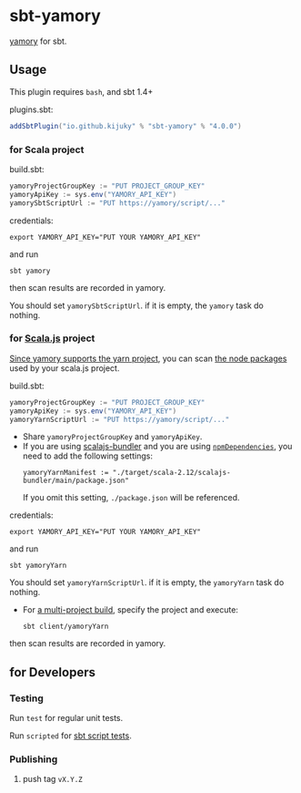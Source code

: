 # sbt-yamory

[yamory](https://yamory.io/) for sbt.

## Usage

This plugin requires `bash`, and sbt 1.4+

plugins.sbt:

```sbt
addSbtPlugin("io.github.kijuky" % "sbt-yamory" % "4.0.0")
```

### for Scala project

build.sbt:

```sbt
yamoryProjectGroupKey := "PUT PROJECT_GROUP_KEY"
yamoryApiKey := sys.env("YAMORY_API_KEY")
yamorySbtScriptUrl := "PUT https://yamory/script/..."
```

credentials:

```.envrc:shell
export YAMORY_API_KEY="PUT YOUR YAMORY_API_KEY"
```

and run

```shell
sbt yamory
```

then scan results are recorded in yamory.

You should set `yamorySbtScriptUrl`. if it is empty, the `yamory` task do nothing.

### for [Scala.js](https://www.scala-js.org/) project

[Since yamory supports the yarn project](https://yamory.io/docs/command-scan-yarn/#gsc.tab=0),
you can scan [the node packages](https://www.npmjs.com/) used by your scala.js project.

build.sbt:

```sbt
yamoryProjectGroupKey := "PUT PROJECT_GROUP_KEY"
yamoryApiKey := sys.env("YAMORY_API_KEY")
yamoryYarnScriptUrl := "PUT https://yamory/script/..."
```

- Share `yamoryProjectGroupKey` and `yamoryApiKey`.
- If you are using [scalajs-bundler](https://github.com/scalacenter/scalajs-bundler)
  and you are using [`npmDependencies`](https://scalacenter.github.io/scalajs-bundler/reference.html#npm-dependencies),
  you need to add the following settings:
  ```
  yamoryYarnManifest := "./target/scala-2.12/scalajs-bundler/main/package.json"
  ```
  If you omit this setting, `./package.json` will be referenced.

credentials:

```.envrc:shell
export YAMORY_API_KEY="PUT YOUR YAMORY_API_KEY"
```

and run

```shell
sbt yamoryYarn
```

You should set `yamoryYarnScriptUrl`. if it is empty, the `yamoryYarn` task do nothing.

- For [a multi-project build](https://www.scala-sbt.org/1.x/docs/Multi-Project.html),
  specify the project and execute:
  ```
  sbt client/yamoryYarn
  ```

then scan results are recorded in yamory.

## for Developers

### Testing

Run `test` for regular unit tests.

Run `scripted` for [sbt script tests](http://www.scala-sbt.org/1.x/docs/Testing-sbt-plugins.html).

### Publishing

1. push tag `vX.Y.Z`
